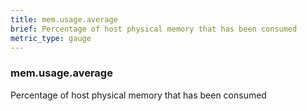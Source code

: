 ```yaml
---
title: mem.usage.average
brief: Percentage of host physical memory that has been consumed
metric_type: gauge
---
```

### mem.usage.average

Percentage of host physical memory that has been consumed